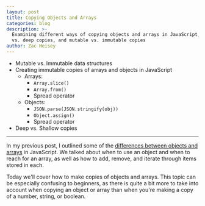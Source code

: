 ```yaml
---
layout: post
title: Copying Objects and Arrays
categories: blog
description: >-
  Examining different ways of copying objects and arrays in JavaScript, shallow
  vs. deep copies, and mutable vs. immutable copies 
author: Zac Heisey
---
```

- Mutable vs. Immutable data structures
- Creating immutable copies of arrays and objects in JavaScript
  - Arrays:
    - `Array.slice()`
    - `Array.from()`
    - Spread operator
  - Objects:
    - `JSON.parse(JSON.stringify(obj))`
    - `Object.assign()`
    - Spread operator
- Deep vs. Shallow copies

---

In my previous post, I outlined some of the [differences between objects and arrays](/blog/objects-vs-arrays) in JavaScript. We talked about when to use an object and when to reach for an array, as well as how to add, remove, and iterate through items stored in each.

Today we'll cover how to make copies of objects and arrays. This topic can be especially confusing to beginners, as there is quite a bit more to take into account when copying an object or array than when you're making a copy of a number, string, or boolean.








